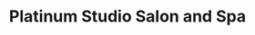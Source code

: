 ---
title: "Platinum Studio Salon and Spa"
url: /eureka/platinum-studio-salon-and-spa/
shop: hairdresser
---